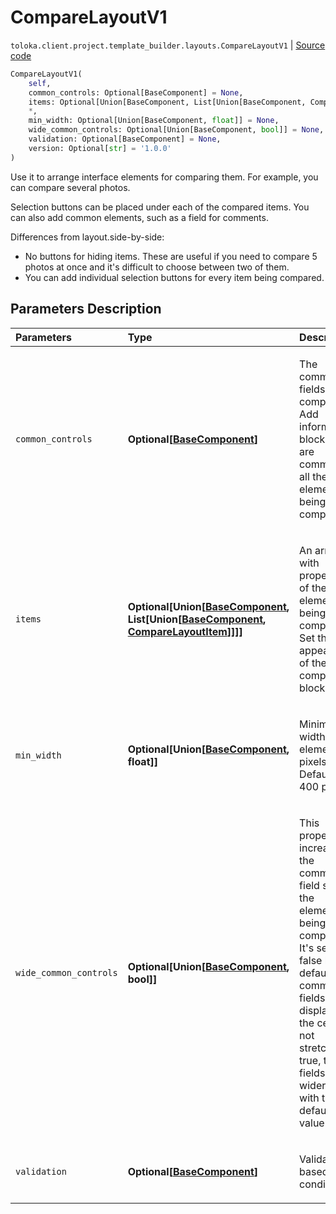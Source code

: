 # CompareLayoutV1
`toloka.client.project.template_builder.layouts.CompareLayoutV1` | [Source code](https://github.com/Toloka/toloka-kit/blob/v1.1.3/src/client/project/template_builder/layouts.py#L112)

```python
CompareLayoutV1(
    self,
    common_controls: Optional[BaseComponent] = None,
    items: Optional[Union[BaseComponent, List[Union[BaseComponent, CompareLayoutItem]]]] = None,
    *,
    min_width: Optional[Union[BaseComponent, float]] = None,
    wide_common_controls: Optional[Union[BaseComponent, bool]] = None,
    validation: Optional[BaseComponent] = None,
    version: Optional[str] = '1.0.0'
)
```

Use it to arrange interface elements for comparing them. For example, you can compare several photos.


Selection buttons can be placed under each of the compared items. You can also add common elements, such as a
field for comments.

Differences from layout.side-by-side:

* No buttons for hiding items. These are useful if you need to compare 5 photos at once and it's
difficult to choose between two of them.
* You can add individual selection buttons for every item being compared.

## Parameters Description

| Parameters | Type | Description |
| :----------| :----| :-----------|
`common_controls`|**Optional\[[BaseComponent](toloka.client.project.template_builder.base.BaseComponent.md)\]**|<p>The common fields of the component. Add information blocks that are common to all the elements being compared.</p>
`items`|**Optional\[Union\[[BaseComponent](toloka.client.project.template_builder.base.BaseComponent.md), List\[Union\[[BaseComponent](toloka.client.project.template_builder.base.BaseComponent.md), [CompareLayoutItem](toloka.client.project.template_builder.layouts.CompareLayoutItem.md)\]\]\]\]**|<p>An array with properties of the elements being compared. Set the appearance of the component blocks.</p>
`min_width`|**Optional\[Union\[[BaseComponent](toloka.client.project.template_builder.base.BaseComponent.md), float\]\]**|<p>Minimum width of the element in pixels. Default: 400 pixels.</p>
`wide_common_controls`|**Optional\[Union\[[BaseComponent](toloka.client.project.template_builder.base.BaseComponent.md), bool\]\]**|<p>This property increases the common field size of the elements being compared. It&#x27;s set to false by default: the common fields are displayed in the center, not stretched. If true, the fields are wider than with the default value.</p>
`validation`|**Optional\[[BaseComponent](toloka.client.project.template_builder.base.BaseComponent.md)\]**|<p>Validation based on condition.</p>
